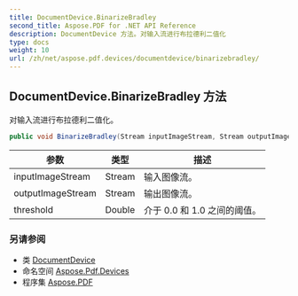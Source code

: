 ```yaml
---
title: DocumentDevice.BinarizeBradley
second_title: Aspose.PDF for .NET API Reference
description: DocumentDevice 方法。对输入流进行布拉德利二值化
type: docs
weight: 10
url: /zh/net/aspose.pdf.devices/documentdevice/binarizebradley/
---
```

## DocumentDevice.BinarizeBradley 方法

对输入流进行布拉德利二值化。

```csharp
public void BinarizeBradley(Stream inputImageStream, Stream outputImageStream, double threshold)
```

| 参数 | 类型 | 描述 |
| --- | --- | --- |
| inputImageStream | Stream | 输入图像流。 |
| outputImageStream | Stream | 输出图像流。 |
| threshold | Double | 介于 0.0 和 1.0 之间的阈值。 |

### 另请参阅

* 类 [DocumentDevice](../)
* 命名空间 [Aspose.Pdf.Devices](../../../aspose.pdf.devices/)
* 程序集 [Aspose.PDF](../../../)